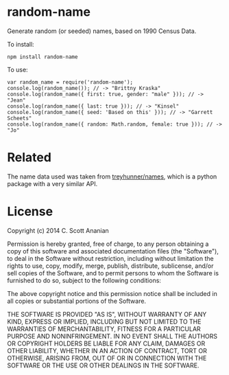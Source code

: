 # random-name

Generate random (or seeded) names, based on 1990 Census Data.

To install:
```
npm install random-name
```

To use:
```
var random_name = require('random-name');
console.log(random_name()); // -> "Brittny Kraska"
console.log(random_name({ first: true, gender: "male" })); // -> "Jean"
console.log(random_name({ last: true })); // -> "Kinsel"
console.log(random_name({ seed: 'Based on this' })); // -> "Garrett Scheets"
console.log(random_name({ random: Math.random, female: true })); // -> "Jo"
```

# Related

The name data used was taken from
[treyhunner/names](https://github.com/treyhunner/names), which is a
python package with a very similar API.

# License
Copyright (c) 2014 C. Scott Ananian

Permission is hereby granted, free of charge, to any person obtaining a copy
of this software and associated documentation files (the "Software"), to deal
in the Software without restriction, including without limitation the rights
to use, copy, modify, merge, publish, distribute, sublicense, and/or sell
copies of the Software, and to permit persons to whom the Software is
furnished to do so, subject to the following conditions:

The above copyright notice and this permission notice shall be included in
all copies or substantial portions of the Software.

THE SOFTWARE IS PROVIDED "AS IS", WITHOUT WARRANTY OF ANY KIND, EXPRESS OR
IMPLIED, INCLUDING BUT NOT LIMITED TO THE WARRANTIES OF MERCHANTABILITY,
FITNESS FOR A PARTICULAR PURPOSE AND NONINFRINGEMENT. IN NO EVENT SHALL THE
AUTHORS OR COPYRIGHT HOLDERS BE LIABLE FOR ANY CLAIM, DAMAGES OR OTHER
LIABILITY, WHETHER IN AN ACTION OF CONTRACT, TORT OR OTHERWISE, ARISING FROM,
OUT OF OR IN CONNECTION WITH THE SOFTWARE OR THE USE OR OTHER DEALINGS IN
THE SOFTWARE.
